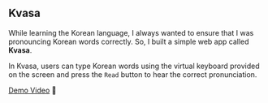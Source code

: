 ## Kvasa
While learning the Korean language, I always wanted to ensure that I was pronouncing Korean words correctly. So, I built a simple web app called **Kvasa**.

In Kvasa, users can type Korean words using the virtual keyboard provided on the screen and press the `Read` button to hear the correct pronunciation.

[Demo Video](https://res.cloudinary.com/dndhicfln/video/upload/v1741011920/kvasa-video_n7g4qv.mp4) 🎥